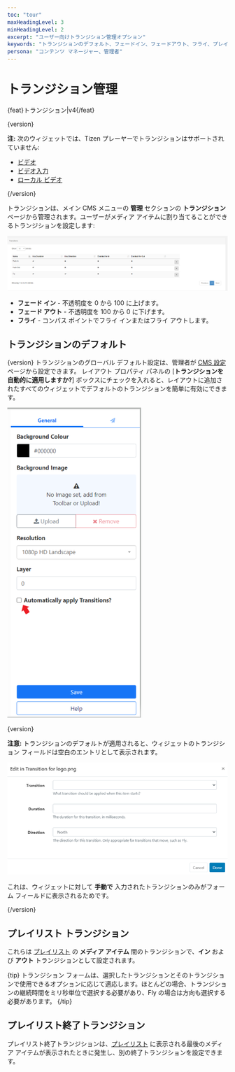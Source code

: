 ```yaml
---
toc: "tour"
maxHeadingLevel: 3
minHeadingLevel: 2
excerpt: "ユーザー向けトランジション管理オプション"
keywords: "トランジションのデフォルト、フェードイン、フェードアウト、フライ、プレイリストトランジション、終了トランジション"
persona: "コンテンツ マネージャー、管理者"
---
```


# トランジション管理

{feat}トランジション|v4{/feat}

{version}

**注:** 次のウィジェットでは、Tizen プレーヤーでトランジションはサポートされていません:

- [ビデオ](media_module_video.html)
- [ビデオ入力](media_module_video_in.html)
- [ローカル ビデオ](media_module_localvideo.html)

{/version}

トランジションは、メイン CMS メニューの **管理** セクションの **トランジション** ページから管理されます。ユーザーがメディア アイテムに割り当てることができるトランジションを設定します:

![トランジション グリッド](img/v4_tour_transitions_grid.png)

- **フェード イン** - 不透明度を 0 から 100 に上げます。
- **フェード アウト** - 不透明度を 100 から 0 に下げます。
- **フライ** - コンパス ポイントでフライ インまたはフライ アウトします。

## トランジションのデフォルト

{version}
トランジションのグローバル デフォルト設定は、管理者が [CMS 設定](tour_cms_settings.html#content-defaults) ページから設定できます。
レイアウト プロパティ パネルの [**トランジションを自動的に適用しますか?**] ボックスにチェックを入れると、レイアウトに追加されたすべてのウィジェットでデフォルトのトランジションを簡単に有効にできます。

![トランジション レイアウト](img/v4_tour_transitions_layout.png)

{version}

**注意:** トランジションのデフォルトが適用されると、ウィジェットのトランジション フィールドは空白のエントリとして表示されます。

![トランジション ウィジェット](img/v4_tour_transitions_widget.png)

これは、ウィジェットに対して **手動で** 入力されたトランジションのみがフォーム フィールドに表示されるためです。

{/version}

## プレイリスト トランジション

これらは [プレイリスト](media_playlists.html) の **メディア アイテム** 間のトランジションで、**イン** および **アウト** トランジションとして設定されます。

{tip}
トランジション フォームは、選択したトランジションとそのトランジションで使用できるオプションに応じて適応します。ほとんどの場合、トランジションの継続時間をミリ秒単位で選択する必要があり、Fly の場合は方向も選択する必要があります。
{/tip}

## プレイリスト終了トランジション

プレイリスト終了トランジションは、[プレイリスト](media_playlists.html) に表示される最後のメディア アイテムが表示されたときに発生し、別の終了トランジションを設定できます。